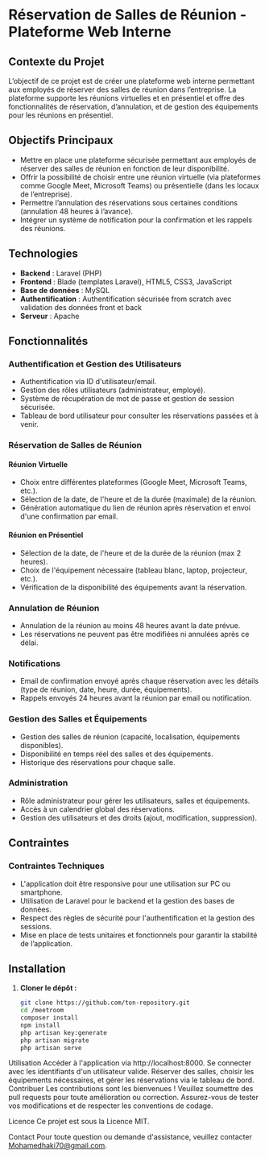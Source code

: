 # Réservation de Salles de Réunion - Plateforme Web Interne

## Contexte du Projet

L’objectif de ce projet est de créer une plateforme web interne permettant aux employés de réserver des salles de réunion dans l’entreprise. La plateforme supporte les réunions virtuelles et en présentiel et offre des fonctionnalités de réservation, d’annulation, et de gestion des équipements pour les réunions en présentiel.

## Objectifs Principaux

- Mettre en place une plateforme sécurisée permettant aux employés de réserver des salles de réunion en fonction de leur disponibilité.
- Offrir la possibilité de choisir entre une réunion virtuelle (via plateformes comme Google Meet, Microsoft Teams) ou présentielle (dans les locaux de l’entreprise).
- Permettre l’annulation des réservations sous certaines conditions (annulation 48 heures à l’avance).
- Intégrer un système de notification pour la confirmation et les rappels des réunions.

## Technologies

- **Backend** : Laravel (PHP)
- **Frontend** : Blade (templates Laravel), HTML5, CSS3, JavaScript
- **Base de données** : MySQL
- **Authentification** : Authentification sécurisée from scratch avec validation des données front et back
- **Serveur** : Apache

## Fonctionnalités

### Authentification et Gestion des Utilisateurs

- Authentification via ID d'utilisateur/email.
- Gestion des rôles utilisateurs (administrateur, employé).
- Système de récupération de mot de passe et gestion de session sécurisée.
- Tableau de bord utilisateur pour consulter les réservations passées et à venir.

### Réservation de Salles de Réunion

#### Réunion Virtuelle

- Choix entre différentes plateformes (Google Meet, Microsoft Teams, etc.).
- Sélection de la date, de l'heure et de la durée (maximale) de la réunion.
- Génération automatique du lien de réunion après réservation et envoi d'une confirmation par email.

#### Réunion en Présentiel

- Sélection de la date, de l'heure et de la durée de la réunion (max 2 heures).
- Choix de l'équipement nécessaire (tableau blanc, laptop, projecteur, etc.).
- Vérification de la disponibilité des équipements avant la réservation.

### Annulation de Réunion

- Annulation de la réunion au moins 48 heures avant la date prévue.
- Les réservations ne peuvent pas être modifiées ni annulées après ce délai.

### Notifications

- Email de confirmation envoyé après chaque réservation avec les détails (type de réunion, date, heure, durée, équipements).
- Rappels envoyés 24 heures avant la réunion par email ou notification.

### Gestion des Salles et Équipements

- Gestion des salles de réunion (capacité, localisation, équipements disponibles).
- Disponibilité en temps réel des salles et des équipements.
- Historique des réservations pour chaque salle.

### Administration

- Rôle administrateur pour gérer les utilisateurs, salles et équipements.
- Accès à un calendrier global des réservations.
- Gestion des utilisateurs et des droits (ajout, modification, suppression).

## Contraintes

### Contraintes Techniques

- L'application doit être responsive pour une utilisation sur PC ou smartphone.
- Utilisation de Laravel pour le backend et la gestion des bases de données.
- Respect des règles de sécurité pour l'authentification et la gestion des sessions.
- Mise en place de tests unitaires et fonctionnels pour garantir la stabilité de l’application.

## Installation

1. **Cloner le dépôt :**
   ```bash
   git clone https://github.com/ton-repository.git
   cd /meetroom
   composer install
   npm install
   php artisan key:generate
   php artisan migrate
   php artisan serve

Utilisation
Accéder à l'application via http://localhost:8000.
Se connecter avec les identifiants d'un utilisateur valide.
Réserver des salles, choisir les équipements nécessaires, et gérer les réservations via le tableau de bord.
Contribuer
Les contributions sont les bienvenues ! Veuillez soumettre des pull requests pour toute amélioration ou correction. Assurez-vous de tester vos modifications et de respecter les conventions de codage.

Licence
Ce projet est sous la Licence MIT.

Contact
Pour toute question ou demande d'assistance, veuillez contacter Mohamedhaki70@gmail.com.






